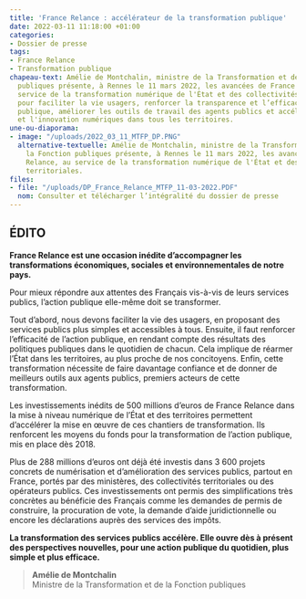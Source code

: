 ```yaml
---
title: 'France Relance : accélérateur de la transformation publique'
date: 2022-03-11 11:18:00 +01:00
categories:
- Dossier de presse
tags:
- France Relance
- Transformation publique
chapeau-text: Amélie de Montchalin, ministre de la Transformation et de la Fonction
  publiques présente, à Rennes le 11 mars 2022, les avancées de France Relance, au
  service de la transformation numérique de l'État et des collectivités territoriales
  pour faciliter la vie usagers, renforcer la transparence et l’efficacité de l'action
  publique, améliorer les outils de travail des agents publics et accélérer la transformation
  et l'innovation numériques dans tous les territoires.
une-ou-diaporama:
- image: "/uploads/2022_03_11_MTFP_DP.PNG"
  alternative-textuelle: Amélie de Montchalin, ministre de la Transformation et de
    la Fonction publiques présente, à Rennes le 11 mars 2022, les avancées de France
    Relance, au service de la transformation numérique de l'État et des collectivités
    territoriales.
files:
- file: "/uploads/DP_France_Relance_MTFP_11-03-2022.PDF"
  nom: Consulter et télécharger l’intégralité du dossier de presse
---
```


## ÉDITO

**France Relance est une occasion inédite d’accompagner les transformations économiques, sociales et environnementales de notre pays.** 

Pour mieux répondre aux attentes des Français vis-à-vis de leurs services publics, l’action publique elle-même doit se transformer. 

Tout d’abord, nous devons faciliter la vie des usagers, en proposant des services publics plus simples et accessibles à tous. Ensuite, il faut renforcer l’efficacité de l’action publique, en rendant compte des résultats des politiques publiques dans le quotidien de chacun. Cela implique de réarmer l’État dans les territoires, au plus proche de nos concitoyens. Enfin, cette transformation nécessite de faire davantage confiance et de donner de meilleurs outils aux agents publics, premiers acteurs de cette transformation.

Les investissements inédits de 500 millions d’euros de France Relance dans la mise à niveau numérique de l’État et des territoires permettent d’accélérer la mise en œuvre de ces chantiers de transformation. Ils renforcent les moyens du fonds pour la transformation de l’action publique, mis en place dès 2018. 

Plus de 288 millions d’euros ont déjà été investis dans 3 600 projets concrets de numérisation et d’amélioration des services publics, partout en France, portés par des ministères, des collectivités territoriales ou des opérateurs publics. Ces investissements ont permis des simplifications très concrètes au bénéficie des Français comme les demandes de permis de construire, la procuration de vote, la demande d’aide juridictionnelle ou encore les déclarations auprès des services des impôts. 

**La transformation des services publics accélère. Elle ouvre dès à présent des perspectives nouvelles, pour une action publique du quotidien, plus simple et plus efficace.**

> **Amélie de Montchalin**
> <br> Ministre de la Transformation et de la Fonction publiques
> <br>

